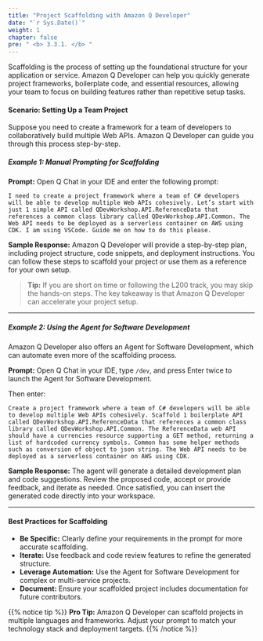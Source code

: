 ```yaml
---
title: "Project Scaffolding with Amazon Q Developer"
date: "`r Sys.Date()`"
weight: 1
chapter: false
pre: " <b> 3.3.1. </b> "
---
```


Scaffolding is the process of setting up the foundational structure for your application or service. Amazon Q Developer can help you quickly generate project frameworks, boilerplate code, and essential resources, allowing your team to focus on building features rather than repetitive setup tasks.

#### Scenario: Setting Up a Team Project
Suppose you need to create a framework for a team of developers to collaboratively build multiple Web APIs. Amazon Q Developer can guide you through this process step-by-step.

##### Example 1: Manual Prompting for Scaffolding

**Prompt:**
Open Q Chat in your IDE and enter the following prompt:

```text
I need to create a project framework where a team of C# developers will be able to develop multiple Web APIs cohesively. Let’s start with just 1 simple API called QDevWorkshop.API.ReferenceData that references a common class library called QDevWorkshop.API.Common. The Web API needs to be deployed as a serverless container on AWS using CDK. I am using VSCode. Guide me on how to do this please.
```

**Sample Response:**
Amazon Q Developer will provide a step-by-step plan, including project structure, code snippets, and deployment instructions. You can follow these steps to scaffold your project or use them as a reference for your own setup.

> **Tip:** If you are short on time or following the L200 track, you may skip the hands-on steps. The key takeaway is that Amazon Q Developer can accelerate your project setup.

---

##### Example 2: Using the Agent for Software Development

Amazon Q Developer also offers an Agent for Software Development, which can automate even more of the scaffolding process.

**Prompt:**
Open Q Chat in your IDE, type `/dev`, and press Enter twice to launch the Agent for Software Development.

Then enter:

```text
Create a project framework where a team of C# developers will be able to develop multiple Web APIs cohesively. Scaffold 1 boilerplate API called QDevWorkshop.API.ReferenceData that references a common class library called QDevWorkshop.API.Common. The ReferenceData web API should have a currencies resource supporting a GET method, returning a list of hardcoded currency symbols. Common has some helper methods such as conversion of object to json string. The Web API needs to be deployed as a serverless container on AWS using CDK.
```

**Sample Response:**
The agent will generate a detailed development plan and code suggestions. Review the proposed code, accept or provide feedback, and iterate as needed. Once satisfied, you can insert the generated code directly into your workspace.

---

#### Best Practices for Scaffolding
- **Be Specific:** Clearly define your requirements in the prompt for more accurate scaffolding.
- **Iterate:** Use feedback and code review features to refine the generated structure.
- **Leverage Automation:** Use the Agent for Software Development for complex or multi-service projects.
- **Document:** Ensure your scaffolded project includes documentation for future contributors.

{{% notice tip %}}
**Pro Tip:** Amazon Q Developer can scaffold projects in multiple languages and frameworks. Adjust your prompt to match your technology stack and deployment targets.
{{% /notice %}}